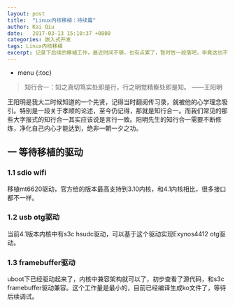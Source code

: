 ```yaml
---
layout: post
title:  "Linux内核移植：待续篇"
author: Kai Qiu
date:   2017-03-13 15:10:37 +0800
categories: 嵌入式开发
tags: Linux内核移植
excerpt: 记录下后续的移植工作，最近时间不够，也有点累了，暂时告一段落吧，毕竟这也不是自己的发展方向。把思路和主要工作记录在这里，ps. 如果有个同伴来接手就好了。
---
```


* menu
{:toc}

> 知行合一：知之真切笃实处即是行，行之明觉精察处即是知。 ——王阳明

王阳明是我大二时候知道的一个先贤，记得当时翻阅传习录，就被他的心学理念吸引。特别是一段关于孝顺的论述，至今仍记得，那就是知行合一。而我们常见的那些大字报式的知行合一其实应该说是言行一致。阳明先生的知行合一需要不断修炼，净化自己内心才能达到，绝非一朝一夕之功。

## 一 等待移植的驱动

### 1.1 sdio wifi

移植mt6620驱动，官方给的版本最高支持到3.10内核，和4.1内核相比，很多接口都不一样。

### 1.2 usb otg驱动

当前4.1版本内核中有s3c hsudc驱动，可以基于这个驱动实现Exynos4412 otg驱动。

### 1.3 framebuffer驱动

uboot下已经驱动起来了，内核中兼容架构就可以了，初步查看了源代码，和s3c framebuffer驱动兼容。这个工作量是最小的，目前已经编译生成ko文件了，等待后续调试。

